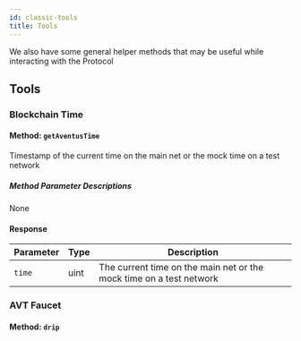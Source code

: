 ```yaml
---
id: classic-tools
title: Tools
---
```


We also have some general helper methods that may be useful while interacting with the Protocol

## Tools

### Blockchain Time

#### Method: `getAventusTime`

Timestamp of the current time on the main net or the mock time on a test network

##### Method Parameter Descriptions

None

#### Response

| Parameter | Type | Description |
| --------- | ---- | ------------------------------------------------- |
|`time`     | uint | The current time on the main net or the mock time on a test network |

### AVT Faucet

#### Method: `drip`
